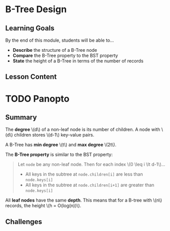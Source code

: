 # B-Tree Design

## Learning Goals

By the end of this module, students will be able to...

- **Describe** the structure of a B-Tree node
- **Compare** the B-Tree property to the BST property
- **State** the height of a B-Tree in terms of the number of records

## Lesson Content

# TODO Panopto

## Summary

The **degree** \\(d\\) of a non-leaf node is its number of children. A node with \\(d\\) children stores \\(d-1\\) key-value pairs.

A B-Tree has **min degree** \\(t\\) and **max degree** \\(2t\\).

The **B-Tree property** is similar to the BST property:

>Let `node` be any non-leaf node. Then for each index \\(0 \leq i \lt d-1\\)...
>- All keys in the subtree at `node.children[i]` are less than `node.keys[i]`
>- All keys in the subtree at `node.children[i+1]` are greater than `node.keys[i]`

All **leaf nodes** have the same **depth**. This means that for a B-tree with \\(n\\) records, the height \\(h = O(log(n))\\).

## Challenges